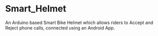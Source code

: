 # Smart_Helmet
An Arduino based Smart Bike Helmet which allows riders to Accept and Reject phone calls, connected using an Android App.
